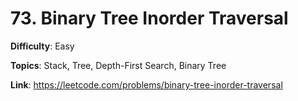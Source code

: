 # 73. Binary Tree Inorder Traversal

**Difficulty**: Easy

**Topics**: Stack, Tree, Depth-First Search, Binary Tree

**Link**: https://leetcode.com/problems/binary-tree-inorder-traversal
